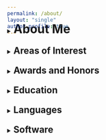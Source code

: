 ```yaml
---
permalink: /about/
layout: "single"
author_profile: true
---
```

<div style="display: flex; margin-bottom: -15%;">
    <figure class="left" style="flex: 4; padding-right: 10px;">
        <img src="{{ site.url }}{{ site.baseurl }}/assets/images/researchTheme.JPG" alt="">
    </figure>
    <figure class="right" style="flex: 3;">
        <img src="{{ site.url }}{{ site.baseurl }}/assets/images/books.JPG" alt="">
    </figure>
</div>

<div style="margin-bottom: 1.5em; margin-top: -1.5em;">
<details>
<summary><h1 style="display:inline;">About Me</h1></summary>
<p style="margin-top:1em;">
Dr. Kim-Anh Do, Ph.D., is a distinguished figure in the realm of biostatistics and cancer research.<br>
She earned combined degrees in mathematics and computer science from the University of Queensland  (First Class Honors) in 1983, and won the Caltex Woman of the Year Award to pursue and complete her PhD at Stanford University (1990).  <br>
As the Professor and previous Chair of the Department of Biostatistics at MD Anderson (2013-2020), her exemplary career has been marked by notable accolades, including the Electa C. Taylor Chair for Cancer Research in 2017, the Texas 4000 Distinguished Professorship in 2014, the Faculty Scholar Award at UT-MDACC in 2004.<br>  
Dr. Do's contributions have earned her recognition as an elected Fellow of esteemed organizations, including the American Statistical Association, the American Association for the Advancement of Science (AAAS), the Royal Statistical Society, and the International Statistical Institute. <br> 
Her impact is further evident through her vital roles as the primary statistician or co-investigator on multiple NIH-funded grants and clinical trials, as well as large EDRN and SPORE grants funded by the NCI, spanning diverse areas from prostate cancer, breast cancer, leukemia, to epidemiology. <br>
With significant publications in various domains, her most recent research endeavors focus on developing clustering and analytical methods for genomic, proteomic, and microbiome expressions. <br>
Dr. Do has also made substantial contributions through the development of bioinformatics software and the authoring of 3 relevant books. <br>
Her unwavering commitment to statistical, medical, and cancer research is evident through her portfolio of over 260 published articles, a testament to her lasting impact on the field. 
</p>
</details>
</div>

<div>
<details>
    <summary><h2 style="display: inline;">Areas of Interest</h2></summary>
    <ul>
        <li>Computational Statistics and Biostatistics</li>
        <li>Bioinformatics</li>
        <li>Statistical Genetics</li>
        <li>Non-parametric statistical methods</li>
    </ul>
</details>
</div>

<div style="margin-top:1.5em;">
<details>
<summary><h2 style="display: inline;">Awards and Honors</h2></summary>
<dl2 style="margin-top:1.5em;">
    <dt2>2017</dt2>
    <dd2>
        Electa C. Taylor Chair for Cancer Research, The University of Texas MD Anderson Cancer Center
    </dd2>
    <dt2>2015</dt2>
    <dd2>
        Elected to the Electorate Nominating Committee for Statistics, AAAS
    </dd2>
</dl2>
</details>
</div>

<div style="margin-top:1.5em;">
<details>
<summary><h2 style="display: inline;">Education</h2></summary>
<dl2 style="margin-top:1.5em;">
    <dt2>1990</dt2>
    <dd2>
        Stanford University, Stanford, CA, USA, PHD, Statistics
    </dd2>
    <dt2>1985</dt2>
    <dd2>
        Stanford University, Stanford, CA, USA, MS, Statistics
    </dd2>
    <dt2>1983</dt2>
    <dd2>
        University of Queensland, Brisbane, AUS, B.Sc, Mathematics and Computer Science
    </dd2>
</dl2>
</details>
</div>

<div style="margin-top:1.5em;">
<details>
<summary><h2 style="display: inline;">Languages</h2></summary>
<ul>
    <li>English, Vietnamese: fluent</li>
    <li>French: fair knowledge</li>
    <li>Spanish, Portugese, Italian, German, Hindi: beginner</li>
</ul>
</details>
</div>

<div style="margin-top:1.5em;">
<details>
<summary><h2 style="display: inline;">Software</h2></summary>
<ul>
    <li></li>
    <li></li>
    <li></li>
</ul>
</details>
</div>